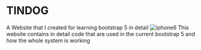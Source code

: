 #                                                                       TINDOG
A Website that I created for learning bootstrap 5 in detail
![iphone6](https://user-images.githubusercontent.com/82587194/204149776-36e948ad-c236-48c7-8432-e13068d85adc.png)
This website contains in detail code that are used in the current bootstrap 5 and how the whole system is working
